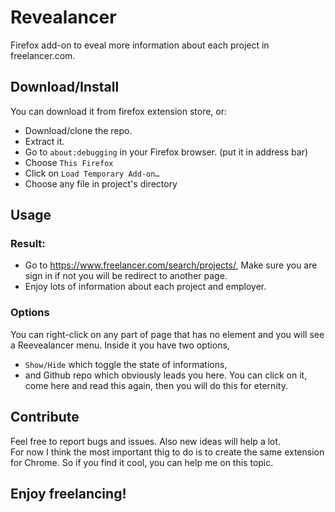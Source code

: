 # Revealancer
Firefox add-on to eveal more information about each project in freelancer.com.

## Download/Install
You can download it from firefox extension store, or:
- Download/clone the repo.
- Extract it.
- Go to `about:debugging` in your Firefox browser. (put it in address bar)
- Choose `This Firefox`
- Click on `Load Temporary Add-on…`
- Choose any file in project's directory

## Usage
### Result:
- Go to <a href="https://www.freelancer.com/search/projects/">https://www.freelancer.com/search/projects/</a>, Make sure you are sign in if not you will be redirect to another page.
- Enjoy lots of information about each project and employer.

### Options
You can right-click on any part of page that has no element and you will see a Reevealancer menu. Inside it you have two options, 
- `Show/Hide` which toggle the state of informations, 
- and Github repo which obviously leads you here. You can click on it, come here and read this again, then you will do this for eternity.

## Contribute 
Feel free to report bugs and issues. Also new ideas will help a lot.<br>
For now I think the most important thig to do is to create the same extension for Chrome. So if you find it cool, you can help me on this topic.

## Enjoy freelancing!
